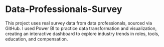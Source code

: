 # Data-Professionals-Survey
This project uses real survey data from data professionals, sourced via GitHub. I used Power BI to practice data transformation and visualization, creating an interactive dashboard to explore industry trends in roles, tools, education, and compensation.
